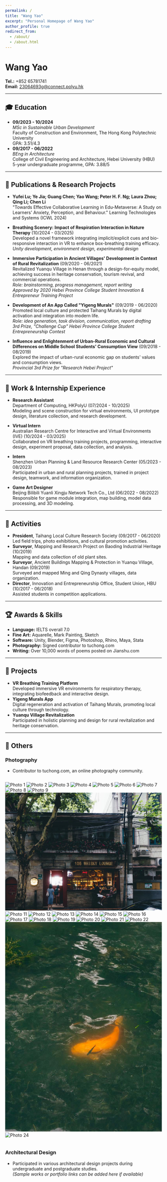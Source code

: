 ```yaml
---
permalink: /
title: "Wang Yao"
excerpt: "Personal Homepage of Wang Yao"
author_profile: true
redirect_from: 
  - /about/
  - /about.html
---
```


# Wang Yao

**Tel.:** +852 65781741  
**Email:** 23064693g@connect.polyu.hk

---

## 🎓 Education
- **09/2023 - 10/2024**  
  *MSc in Sustainable Urban Development*  
  Faculty of Construction and Environment, The Hong Kong Polytechnic University  
  GPA: 3.51/4.3
- **09/2017 - 06/2022**  
  *BEng in Architecture*  
  College of Civil Engineering and Architecture, Hebei University (HBU)  
  5-year undergraduate programme, GPA: 3.88/5

---

## 📝 Publications & Research Projects
- **Yufei Lu; Ye Jia; Guang Chen; Yao Wang; Peter H. F. Ng; Laura Zhou; Qing Li; Chen Li**  
  "Towards Effective Collaborative Learning in Edu-Metaverse: A Study on Learners' Anxiety, Perception, and Behaviour." Learning Technologies and Systems (ICWL 2024)

- **Breathing Scenery: Impact of Respiration Interaction in Nature Therapy** (10/2024 - 03/2025)  
  Developed a novel framework integrating implicit/explicit cues and bio-responsive interaction in VR to enhance box-breathing training efficacy.  
  *Unity development, environment design, experimental design*

- **Immersive Participation in Ancient Villages' Development in Context of Rural Revitalization** (09/2020 - 06/2021)  
  Revitalized Yuanqu Village in Henan through a design-for-equity model, achieving success in heritage conservation, tourism revival, and commercial operations.  
  *Role: brainstorming, progress management, report writing*  
  *Approved by 2020 Hebei Province College Student Innovation & Entrepreneur Training Project*

- **Development of An App Called "Yigeng Murals"** (09/2019 - 06/2020)  
  Promoted local culture and protected Taihang Murals by digital activation and integration into modern life.  
  *Role: idea generation, task division, communication, report drafting*  
  *3rd Prize, "Challenge Cup" Hebei Province College Student Entrepreneurship Contest*

- **Influence and Enlightenment of Urban-Rural Economic and Cultural Differences on Middle School Students' Consumption View** (09/2018 - 08/2019)  
  Explored the impact of urban-rural economic gap on students' values and consumption views.  
  *Provincial 3rd Prize for "Research Hebei Project"*

---

## 💼 Work & Internship Experience
- **Research Assistant**  
  Department of Computing, HKPolyU (07/2024 - 10/2025)  
  Modeling and scene construction for virtual environments, UI prototype design, literature collection, and research development.

- **Virtual Intern**  
  Australian Research Centre for Interactive and Virtual Environments (IVE) (10/2024 - 03/2025)  
  Collaborated on VR breathing training projects, programming, interactive design, experiment proposal, data collection, and analysis.

- **Intern**  
  Shenzhen Urban Planning & Land Resource Research Center (05/2023 - 08/2023)  
  Participated in urban and rural planning projects, trained in project design, teamwork, and information organization.

- **Game Art Designer**  
  Beijing Bilibili Yuanli Xingju Network Tech Co., Ltd (06/2022 - 08/2022)  
  Responsible for game module integration, map building, model data processing, and 3D modeling.

---

## 🏢 Activities
- **President**, Taihang Local Culture Research Society (09/2017 - 06/2020)  
  Led field trips, photo exhibitions, and cultural promotion activities.
- **Surveyor**, Mapping and Research Project on Baoding Industrial Heritage (10/2019)  
  Mapping and data collection of old plant sites.
- **Surveyor**, Ancient Buildings Mapping & Protection in Yuanqu Village, Handan (09/2019)  
  Surveyed and mapped Ming and Qing Dynasty villages, data organization.
- **Director**, Innovation and Entrepreneurship Office, Student Union, HBU (10/2017 - 06/2018)  
  Assisted students in competition applications.

---

## 🏆 Awards & Skills
- **Language:** IELTS overall 7.0
- **Fine Art:** Aquarelle, Mark Painting, Sketch
- **Software:** Unity, Blender, Figma, Photoshop, Rhino, Maya, Stata
- **Photography:** Signed contributor to tuchong.com
- **Writing:** Over 10,000 words of poems posted on Jianshu.com

---

## 🚀 Projects
- **VR Breathing Training Platform**  
  Developed immersive VR environments for respiratory therapy, integrating biofeedback and interactive design.
- **Yigeng Murals App**  
  Digital regeneration and activation of Taihang Murals, promoting local culture through technology.
- **Yuanqu Village Revitalization**  
  Participated in holistic planning and design for rural revitalization and heritage conservation.

---

## 🌟 Others
### Photography
- Contributor to tuchong.com, an online photography community.  

<div style="display: flex; flex-wrap: wrap; gap: 10px;">

![Photo 1](../photos/_cgi-bin_mmwebwx-bin_webwxgetmsgimg__&MsgID=7994699281315455133&skey=@crypt_c7361d07_6a7912a03b2a56523da2762bcf889b03&mmweb_appid=wx_webfilehelper.jpg)
![Photo 2](../photos/_cgi-bin_mmwebwx-bin_webwxgetmsgimg__&MsgID=1308804992215080114&skey=@crypt_c7361d07_6a7912a03b2a56523da2762bcf889b03&mmweb_appid=wx_webfilehelper.jpg)
![Photo 3](../photos/_cgi-bin_mmwebwx-bin_webwxgetmsgimg__&MsgID=184339658325647911&skey=@crypt_c7361d07_6a7912a03b2a56523da2762bcf889b03&mmweb_appid=wx_webfilehelper.jpg)
![Photo 4](../photos/_cgi-bin_mmwebwx-bin_webwxgetmsgimg__&MsgID=2317430525075488579&skey=@crypt_c7361d07_6a7912a03b2a56523da2762bcf889b03&mmweb_appid=wx_webfilehelper.jpg)
![Photo 5](../photos/_cgi-bin_mmwebwx-bin_webwxgetmsgimg__&MsgID=7242583703660098693&skey=@crypt_c7361d07_6a7912a03b2a56523da2762bcf889b03&mmweb_appid=wx_webfilehelper.jpg)
![Photo 6](../photos/_cgi-bin_mmwebwx-bin_webwxgetmsgimg__&MsgID=4988058886494289133&skey=@crypt_c7361d07_6a7912a03b2a56523da2762bcf889b03&mmweb_appid=wx_webfilehelper.jpg)
![Photo 7](../photos/_cgi-bin_mmwebwx-bin_webwxgetmsgimg__&MsgID=6650566866069395845&skey=@crypt_c7361d07_6a7912a03b2a56523da2762bcf889b03&mmweb_appid=wx_webfilehelper.jpg)
![Photo 8](../photos/_cgi-bin_mmwebwx-bin_webwxgetmsgimg__&MsgID=6407153397963667357&skey=@crypt_c7361d07_6a7912a03b2a56523da2762bcf889b03&mmweb_appid=wx_webfilehelper.jpg)
![Photo 9](../photos/_cgi-bin_mmwebwx-bin_webwxgetmsgimg__&MsgID=933850398220518016&skey=@crypt_c7361d07_6a7912a03b2a56523da2762bcf889b03&mmweb_appid=wx_webfilehelper.jpg)
![Photo 10](../photos/_cgi-bin_mmwebwx-bin_webwxgetmsgimg__&MsgID=2743178824102654714&skey=@crypt_c7361d07_6a7912a03b2a56523da2762bcf889b03&mmweb_appid=wx_webfilehelper.jpg)
![Photo 11](../photos/_cgi-bin_mmwebwx-bin_webwxgetmsgimg__&MsgID=3468187016024169457&skey=@crypt_c7361d07_6a7912a03b2a56523da2762bcf889b03&mmweb_appid=wx_webfilehelper.jpg)
![Photo 12](../photos/_cgi-bin_mmwebwx-bin_webwxgetmsgimg__&MsgID=7257085827032321980&skey=@crypt_c7361d07_6a7912a03b2a56523da2762bcf889b03&mmweb_appid=wx_webfilehelper.jpg)
![Photo 13](../photos/_cgi-bin_mmwebwx-bin_webwxgetmsgimg__&MsgID=5785341096327780514&skey=@crypt_c7361d07_6a7912a03b2a56523da2762bcf889b03&mmweb_appid=wx_webfilehelper.jpg)
![Photo 14](../photos/_cgi-bin_mmwebwx-bin_webwxgetmsgimg__&MsgID=5074320862026472653&skey=@crypt_c7361d07_6a7912a03b2a56523da2762bcf889b03&mmweb_appid=wx_webfilehelper.jpg)
![Photo 15](../photos/_cgi-bin_mmwebwx-bin_webwxgetmsgimg__&MsgID=8126493931685310481&skey=@crypt_c7361d07_6a7912a03b2a56523da2762bcf889b03&mmweb_appid=wx_webfilehelper.jpg)
![Photo 16](../photos/_cgi-bin_mmwebwx-bin_webwxgetmsgimg__&MsgID=998521490288871174&skey=@crypt_c7361d07_6a7912a03b2a56523da2762bcf889b03&mmweb_appid=wx_webfilehelper.jpg)
![Photo 17](../photos/_cgi-bin_mmwebwx-bin_webwxgetmsgimg__&MsgID=6096206553986512240&skey=@crypt_c7361d07_6a7912a03b2a56523da2762bcf889b03&mmweb_appid=wx_webfilehelper.jpg)
![Photo 18](../photos/_cgi-bin_mmwebwx-bin_webwxgetmsgimg__&MsgID=7844656235660459685&skey=@crypt_c7361d07_6a7912a03b2a56523da2762bcf889b03&mmweb_appid=wx_webfilehelper.jpg)
![Photo 19](../photos/_cgi-bin_mmwebwx-bin_webwxgetmsgimg__&MsgID=6994475612110803787&skey=@crypt_c7361d07_6a7912a03b2a56523da2762bcf889b03&mmweb_appid=wx_webfilehelper.jpg)
![Photo 20](../photos/_cgi-bin_mmwebwx-bin_webwxgetmsgimg__&MsgID=8816015308852747640&skey=@crypt_c7361d07_6a7912a03b2a56523da2762bcf889b03&mmweb_appid=wx_webfilehelper.jpg)
![Photo 21](../photos/_cgi-bin_mmwebwx-bin_webwxgetmsgimg__&MsgID=7686306614813480744&skey=@crypt_c7361d07_6a7912a03b2a56523da2762bcf889b03&mmweb_appid=wx_webfilehelper.jpg)
![Photo 22](../photos/_cgi-bin_mmwebwx-bin_webwxgetmsgimg__&MsgID=7823065969219672388&skey=@crypt_c7361d07_6a7912a03b2a56523da2762bcf889b03&mmweb_appid=wx_webfilehelper.jpg)
![Photo 23](../photos/_cgi-bin_mmwebwx-bin_webwxgetmsgimg__&MsgID=1606954075453892254&skey=@crypt_c7361d07_6a7912a03b2a56523da2762bcf889b03&mmweb_appid=wx_webfilehelper.jpg)
![Photo 24](../photos/_cgi-bin_mmwebwx-bin_webwxgetmsgimg__&MsgID=6310413858524708123&skey=@crypt_c7361d07_6a7912a03b2a56523da2762bcf889b03&mmweb_appid=wx_webfilehelper.jpg)

</div>

### Architectural Design
- Participated in various architectural design projects during undergraduate and postgraduate studies.  
  *(Sample works or portfolio links can be added here if available)*